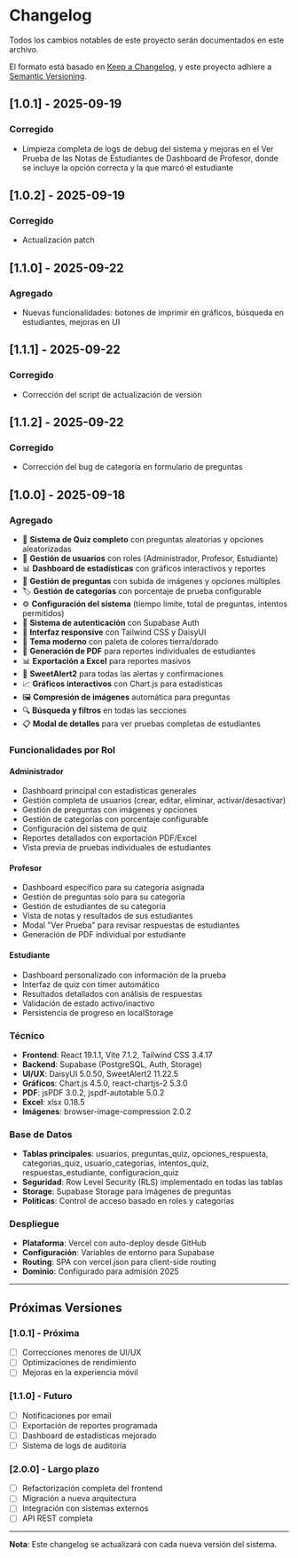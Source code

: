 # Changelog

Todos los cambios notables de este proyecto serán documentados en este archivo.

El formato está basado en [Keep a Changelog](https://keepachangelog.com/es-ES/1.0.0/),
y este proyecto adhiere a [Semantic Versioning](https://semver.org/lang/es/).

## [1.0.1] - 2025-09-19

### Corregido
- Limpieza completa de logs de debug del sistema y mejoras en el Ver Prueba de las Notas de Estudiantes de Dashboard de Profesor, donde se incluye la opción correcta y la que marcó el estudiante

## [1.0.2] - 2025-09-19

### Corregido
- Actualización patch

## [1.1.0] - 2025-09-22

### Agregado
- Nuevas funcionalidades: botones de imprimir en gráficos, búsqueda en estudiantes, mejoras en UI

## [1.1.1] - 2025-09-22

### Corregido
- Corrección del script de actualización de versión

## [1.1.2] - 2025-09-22

### Corregido
- Corrección del bug de categoría en formulario de preguntas

## [1.0.0] - 2025-09-18

### Agregado
- 🎯 **Sistema de Quiz completo** con preguntas aleatorias y opciones aleatorizadas
- 👥 **Gestión de usuarios** con roles (Administrador, Profesor, Estudiante)
- 📊 **Dashboard de estadísticas** con gráficos interactivos y reportes
- 📝 **Gestión de preguntas** con subida de imágenes y opciones múltiples
- 🏷️ **Gestión de categorías** con porcentaje de prueba configurable
- ⚙️ **Configuración del sistema** (tiempo límite, total de preguntas, intentos permitidos)
- 🔐 **Sistema de autenticación** con Supabase Auth
- 📱 **Interfaz responsive** con Tailwind CSS y DaisyUI
- 🎨 **Tema moderno** con paleta de colores tierra/dorado
- 📄 **Generación de PDF** para reportes individuales de estudiantes
- 📊 **Exportación a Excel** para reportes masivos
- 🔄 **SweetAlert2** para todas las alertas y confirmaciones
- 📈 **Gráficos interactivos** con Chart.js para estadísticas
- 🖼️ **Compresión de imágenes** automática para preguntas
- 🔍 **Búsqueda y filtros** en todas las secciones
- 📋 **Modal de detalles** para ver pruebas completas de estudiantes

### Funcionalidades por Rol

#### Administrador
- Dashboard principal con estadísticas generales
- Gestión completa de usuarios (crear, editar, eliminar, activar/desactivar)
- Gestión de preguntas con imágenes y opciones
- Gestión de categorías con porcentaje configurable
- Configuración del sistema de quiz
- Reportes detallados con exportación PDF/Excel
- Vista previa de pruebas individuales de estudiantes

#### Profesor
- Dashboard específico para su categoría asignada
- Gestión de preguntas solo para su categoría
- Gestión de estudiantes de su categoría
- Vista de notas y resultados de sus estudiantes
- Modal "Ver Prueba" para revisar respuestas de estudiantes
- Generación de PDF individual por estudiante

#### Estudiante
- Dashboard personalizado con información de la prueba
- Interfaz de quiz con timer automático
- Resultados detallados con análisis de respuestas
- Validación de estado activo/inactivo
- Persistencia de progreso en localStorage

### Técnico
- **Frontend**: React 19.1.1, Vite 7.1.2, Tailwind CSS 3.4.17
- **Backend**: Supabase (PostgreSQL, Auth, Storage)
- **UI/UX**: DaisyUI 5.0.50, SweetAlert2 11.22.5
- **Gráficos**: Chart.js 4.5.0, react-chartjs-2 5.3.0
- **PDF**: jsPDF 3.0.2, jspdf-autotable 5.0.2
- **Excel**: xlsx 0.18.5
- **Imágenes**: browser-image-compression 2.0.2

### Base de Datos
- **Tablas principales**: usuarios, preguntas_quiz, opciones_respuesta, categorias_quiz, usuario_categorias, intentos_quiz, respuestas_estudiante, configuracion_quiz
- **Seguridad**: Row Level Security (RLS) implementado en todas las tablas
- **Storage**: Supabase Storage para imágenes de preguntas
- **Políticas**: Control de acceso basado en roles y categorías

### Despliegue
- **Plataforma**: Vercel con auto-deploy desde GitHub
- **Configuración**: Variables de entorno para Supabase
- **Routing**: SPA con vercel.json para client-side routing
- **Dominio**: Configurado para admisión 2025

---

## Próximas Versiones

### [1.0.1] - Próxima
- [ ] Correcciones menores de UI/UX
- [ ] Optimizaciones de rendimiento
- [ ] Mejoras en la experiencia móvil

### [1.1.0] - Futuro
- [ ] Notificaciones por email
- [ ] Exportación de reportes programada
- [ ] Dashboard de estadísticas mejorado
- [ ] Sistema de logs de auditoría

### [2.0.0] - Largo plazo
- [ ] Refactorización completa del frontend
- [ ] Migración a nueva arquitectura
- [ ] Integración con sistemas externos
- [ ] API REST completa

---

**Nota**: Este changelog se actualizará con cada nueva versión del sistema.
